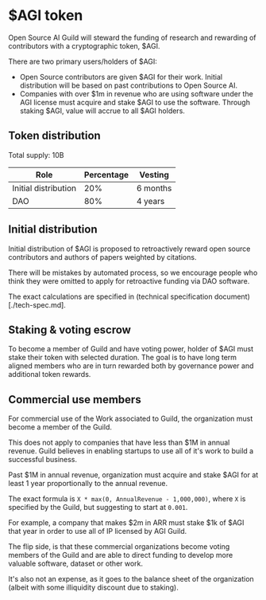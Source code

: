 # $AGI token

Open Source AI Guild will steward the funding of research and rewarding of contributors with a cryptographic token, $AGI. 

There are two primary users/holders of $AGI: 
 - Open Source contributors are given $AGI for their work. Initial distribution will be based on past contributions to Open Source AI.
 - Companies with over $1m in revenue who are using software under the AGI license must acquire and stake $AGI to use the software. Through staking $AGI, value will accrue to all $AGI holders.

## Token distribution

Total supply: 10B

| Role | Percentage | Vesting |
| - | - | - |
| Initial distribution | 20% | 6 months |
| DAO | 80% | 4 years |

## Initial distribution

Initial distribution of $AGI is proposed to retroactively reward open source contributors and authors of papers weighted by citations.

There will be mistakes by automated process, so we encourage people who think they were omitted to apply for retroactive funding via DAO software.

The exact calculations are specified in (technical specification document)[./tech-spec.md].

## Staking & voting escrow

To become a member of Guild and have voting power, holder of $AGI must stake their token with selected duration. The goal is to have long term aligned members who are in turn rewarded both by governance power and additional token rewards.

## Commercial use members

For commercial use of the Work associated to Guild, the organization must become a member of the Guild.

This does not apply to companies that have less than $1M in annual revenue. Guild believes in enabling startups to use all of it's work to build a successful business.

Past $1M in annual revenue, organization must acquire and stake $AGI for at least 1 year proportionally to the annual revenue.

The exact formula is `X * max(0, AnnualRevenue - 1,000,000)`, where `X` is specified by the Guild, but suggesting to start at `0.001`. 

For example, a company that makes $2m in ARR must stake $1k of $AGI that year in order to use all of IP licensed by AGI Guild.

The flip side, is that these commercial organizations become voting members of the Guild and are able to direct funding to develop more valuable software, dataset or other work.

It's also not an expense, as it goes to the balance sheet of the organization (albeit with some illiquidity discount due to staking).

